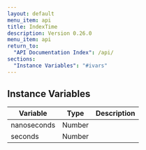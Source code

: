 ```yaml
---
layout: default
menu_item: api
title: IndexTime
description: Version 0.26.0
menu_item: api
return_to:
  "API Documentation Index": /api/
sections:
  "Instance Variables": "#ivars"
---
```


## <a name="ivars"></a>Instance Variables

| Variable | Type | Description |
| --- | --- | --- |
| <a name="nanoseconds"></a>nanoseconds | Number |  |
| <a name="seconds"></a>seconds | Number |  |

